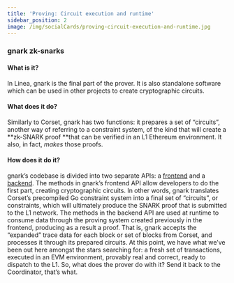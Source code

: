 ```yaml
---
title: 'Proving: Circuit execution and runtime'
sidebar_position: 2
image: /img/socialCards/proving-circuit-execution-and-runtime.jpg
---
```


### gnark zk-snarks

#### What is it?

In Linea, gnark is the final part of the prover. It is also standalone software which can be used in other projects to create cryptographic circuits.

#### What does it do?

Similarly to Corset, gnark has two functions: it prepares a set of “circuits”, another way of referring to a constraint system, of the kind that will create a **zk-SNARK proof **that can be verified in an L1 Ethereum environment. It also, in fact, _makes_ those proofs.

#### How does it do it?

gnark’s codebase is divided into two separate APIs: a [frontend](https://pkg.go.dev/github.com/consensys/gnark/frontend) and a [backend](https://pkg.go.dev/github.com/consensys/gnark/backend). The methods in gnark’s frontend API allow developers to do the first part, creating cryptographic circuits. In other words, gnark translates Corset’s precompiled Go constraint system into a final set of “circuits”, or constraints, which will ultimately produce the SNARK proof that is submitted to the L1 network. The methods in the backend API are used at runtime to consume data through the proving system created previously in the frontend, producing as a result a proof. That is, gnark accepts the “expanded” trace data for each block or set of blocks from Corset, and processes it through its prepared circuits. At this point, we have what we’ve been out here amongst the stars searching for: a fresh set of transactions, executed in an EVM environment, provably real and correct, ready to dispatch to the L1. So, what does the prover do with it? Send it back to the Coordinator, that’s what.
